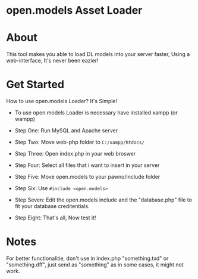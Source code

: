 # open.models Asset Loader

# About
This tool makes you able to load DL models into your server faster, Using a web-interface, It's never been eazier!

# Get Started

How to use open.models Loader? It's Simple!

* To use open.models Loader is necessary have installed xampp (or wampp)

* Step One: Run MySQL and Apache server
* Step Two: Move web-php folder to `C:/xampp/htdocs/`
* Step Three: Open index.php in your web broswer
* Step Four: Select all files that i want to insert in your server
* Step Five: Move open.models to your pawno/include folder
* Step Six: Use `#include <open.models>`
* Step Seven: Edit the open.models include and the "database.php" file to fit your database creditentials.
* Step Eight: That's all, Now test it!

# Notes
For better functionalitie, don't use in index.php "something.txd" or "something.dff", just send as "something" as in some cases, it might not work.
